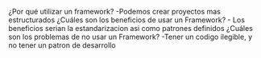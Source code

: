 ¿Por qué utilizar un framework?
    -Podemos crear proyectos mas estructurados
¿Cuáles son los beneficios de usar un Framework?
    - Los beneficios serian la estandarizacion asi como patrones definidos
¿Cuáles son los problemas de no usar un Framework?
    -Tener un codigo ilegible, y no tener un patron de desarrollo 